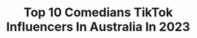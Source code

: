 ---
title: Top 10 Comedians TikTok Influencers In Australia In 2023
description: >-
  Find top comedians TikTok influencers in Australia in 2023. Most popular hashtags: #fyp #comedy #duet #foryou.
platform: TikTok
hits: 21
text_top: Analyze the best TikTok accounts on inBeat.
text_bottom: Our platform has 21 TikTok influencers like this in Australia for you to connect with.
profiles:
  - username: "lewspears"
    fullname: >-
      Lewis Spears
    bio: >-
      CEO of being tall - Stand Up comedian from Australia - 500k on YouTube
    location: "Australia"
    followers: 70200
    engagement: 1830
    commentsToLikes: 0.019168
    id: ckbatps1dkajq0j23o7nx8zbo
    verified: true
    hashtags: "#melbourne, #spearsreeltalk, #gamestop, #gme"
  - username: "marcgallagher32"
    fullname: >-
      Gallagher
    bio: >-
      Comedian Insta: marcgallagher32 Snap: marcgallagher32 YT: goodallandgallagher
    location: "Australia"
    followers: 18100
    engagement: 1591
    commentsToLikes: 0.030229
    id: ckc90gr0mpuzu0j236g9w9rya
    verified: false
    hashtags: "#gallagher, #stitch, #repost, #howwemet"
  - username: "jjpantano"
    fullname: >-
      JJ Pantano
    bio: >-
      Comedian•Actor•Singer AGTAU-Golden Buzzer #AGT Champions acc mged by mum
    location: "Australia"
    followers: 10600
    engagement: 1678
    commentsToLikes: 0.057041
    id: ckahz49up1wv20i78kwrci92i
    verified: false
    hashtags: "#agt, #jjpantano, #howiemandel, #comedy"
  - username: "luke.kidgell"
    fullname: >-
      luke.kidgell
    bio: >-
      Stand up comedian. Instagram: @lukekidgell Go subscribe on Youtube if ya want!
    location: "Australia"
    followers: 331200
    engagement: 1927
    commentsToLikes: 0.003711
    id: cka0wqf6j42920i78z84jepwd
    verified: false
    hashtags: "#standup, #australia, #standupcomedy, #comedy"
  - username: "thebuttsmarn"
    fullname: >-
      thebuttsmarn
    bio: >-
      Australian Comedian
    location: "Australia"
    followers: 229000
    engagement: 1611
    commentsToLikes: 0.009831
    id: ck8sbvt7o89zz0j78abz4meg7
    verified: true
    hashtags: "#duet, #pokemon, #fyp, #stitch"
  - username: "gabriel_rossi_comedian"
    fullname: >-
      Gabriel Rossi Comedy
    bio: >-
      Comedian from Melbourne. I’m GEN-X - from a time you could joke about anything
    location: "Australia"
    followers: 24700
    engagement: 764
    commentsToLikes: 0.188258
    id: ckbf0qow9mpwj0j230apwb7nd
    verified: false
    hashtags: "#melbourne, #sackdanandrews, #follow, #australia"
  - username: "rxme.v"
    fullname: >-
      r o m e
    bio: >-
      idk if I’m a softboi, a comedian or a dancer 21 | 🇵🇭 | AUS | NERVE dance crew
    location: "Australia"
    followers: 371000
    engagement: 2571
    commentsToLikes: 0.006417
    id: ck83zb5lszbyb0j78r34fo5kg
    verified: false
    hashtags: "#filipino, #kpop, #fyp, #bangbang"
  - username: "boy.by.da.sea"
    fullname: >-
      DUET PAGE! 🎥🎭
    bio: >-
      CEO OF DUET RN/DAD/WRITER/ACTOR CHAROT/COMEDIAN 🎥🎭 GOOD VIBES ONLY OK🇵🇭🇦🇺
    location: "Australia"
    followers: 71800
    engagement: 670
    commentsToLikes: 0.132391
    id: ckb1ar637z4en0j2392z9ego0
    verified: false
    hashtags: "#fyp, #foryou, #hugotnimars, #boybydasea"
  - username: "mynameisjosuha"
    fullname: >-
      My Name Is Josuha
    bio: >-
      🎤😁 COMEDIAN Josuha Taylor ⬇️ Social Media and ⬇️ Stand-Up Clips (Link Below)
    location: "Australia"
    followers: 80500
    engagement: 1707
    commentsToLikes: 0.021937
    id: ck81sy6hetzne0j7893t2p5d2
    verified: false
    hashtags: "#comedy, #australia, #foryoupage, #straya"
  - username: "grumpy_leanne"
    fullname: >-
      leanne🖤
    bio: >-
      Grumpy Comedian go follow my son @maitlandrd & @maitlanddevlin
    location: "Australia"
    followers: 60000
    engagement: 1347
    commentsToLikes: 0.015192
    id: ckbex439bh6370j231uznsvhn
    verified: false
    hashtags: "#blowthisup, #oldlady, #grumpy, #viral"
---